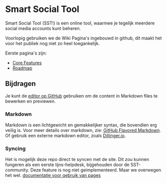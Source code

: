 # Smart Social Tool
Smart Social Tool (SST!) is een online tool, waarmee je tegelijk meerdere social media accounts kunt beheren.

Voorlopig gebruiken we de Wiki Pagina's ingebouwd in github, dit maakt het voor het publiek nog niet zo heel toegankelijk.

Eerste pagina's zijn:
 * [Core Features](https://github.com/HjalmarSnoep/sst-public/wiki/Core) 
 * [Roadmap](https://github.com/HjalmarSnoep/sst-public/wiki/Roadmap) 

## Bijdragen

Je kunt de [editor op GitHub](https://github.com/HjalmarSnoep/sst-public/edit/master/README.md) gebruiken om de content in Markdown files te bewerken en previewen. 

### Markdown
Markdown is een lichtgewicht en gemakkelijker syntax, die bovendien erg veilig is.
Voor meer details over markdown, zie: [GitHub Flavored Markdown](https://guides.github.com/features/mastering-markdown/).
Of gebruik een externe markdown editor, zoals  [Dillinger.io](https://dillinger.io/).

### Syncing
Het is mogelijk deze repo direct te syncen met de site. Dit zou kunnen fungeren als een eerste lijns-helpdesk, bijgehouden door de SST-community.
Deze feature is nog niet geimplementeerd. Maar we overwegen het wel.
[documentatie voor gebruik van pages](https://help.github.com/categories/github-pages-basics/)
